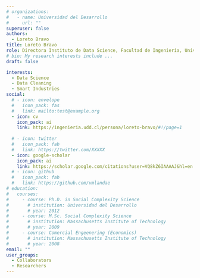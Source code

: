 ```yaml
---
# organizations:
#   - name: Universidad del Desarrollo
#     url: ""
superuser: false
authors:
  - Loreto Bravo
title: Loreto Bravo
role: Directora Instituto de Data Science, Facultad de Ingeniería, Universidad del Desarrollo.
# bio: My research interests include ...
draft: false

interests:
  - Data Science
  - Data Cleaning
  - Smart Industries
social:
  # - icon: envelope
  #   icon_pack: fas
  #   link: mailto:test@example.org
  - icon: cv
    icon_pack: ai
    link: https://ingenieria.udd.cl/persona/loreto-bravo/#!/page=1
    
  # - icon: twitter
  #   icon_pack: fab
  #   link: https://twitter.com/XXXXX
  - icon: google-scholar
    icon_pack: ai
    link: https://scholar.google.com/citations?user=VQ8kZ6IAAAAJ&hl=en
  # - icon: github
  #   icon_pack: fab
  #   link: https://github.com/vmlandae
# education:
#   courses:
#     - course: Ph.D. in Social Complexity Science
#       # institution: Universidad del Desarrollo
#       # year: 2012
#     - course: M.Sc. Social Complexity Science
#       # institution: Massachusetts Institute of Technology
#       # year: 2009
#     - course: Comercial Engeenering (Economics)
#       # institution: Massachusetts Institute of Technology
#       # year: 2008
email: ""
user_groups:
  - Collaborators
  - Researchers
---
```

